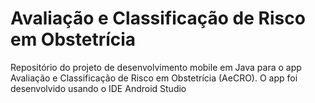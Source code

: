 # Avaliação e Classificação de Risco em Obstetrícia

Repositório do projeto de desenvolvimento mobile em Java para o app Avaliação e Classificação de Risco em Obstetrícia (AeCRO). O app foi desenvolvido usando o IDE Android Studio
